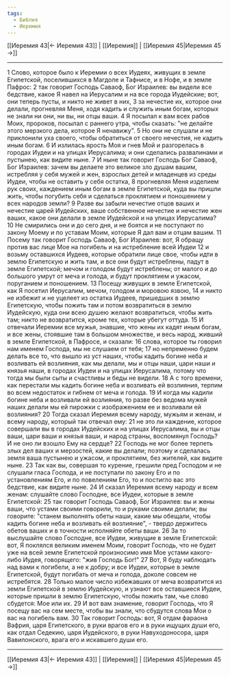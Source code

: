 ```yaml
---
tags:
  - Библия
  - Иеремия
---
```

[[Иеремия 43|← Иеремия 43]] | [[Иеремия]] | [[Иеремия 45|Иеремия 45 →]]

---
1 Слово, которое было к Иеремии о всех Иудеях, живущих в земле Египетской, поселившихся в Магдоле и Тафнисе, и в Нофе, и в земле Пафрос:
2 так говорит Господь Саваоф, Бог Израилев: вы видели все бедствие, какое Я навел на Иерусалим и на все города Иудейские; вот, они теперь пусты, и никто не живет в них,
3 за нечестие их, которое они делали, прогневляя Меня, ходя кадить и служить иным богам, которых не знали ни они, ни вы, ни отцы ваши.
4 Я посылал к вам всех рабов Моих, пророков, посылал с раннего утра, чтобы сказать: "не делайте этого мерзкого дела, которое Я ненавижу".
5 Но они не слушали и не приклонили уха своего, чтобы обратиться от своего нечестия, не кадить иным богам.
6 И излилась ярость Моя и гнев Мой и разгорелась в городах Иудеи и на улицах Иерусалима; и они сделались развалинами и пустынею, как видите ныне.
7 И ныне так говорит Господь Бог Саваоф, Бог Израилев: зачем вы делаете это великое зло душам вашим, истребляя у себя мужей и жен, взрослых детей и младенцев из среды Иудеи, чтобы не оставить у себя остатка,
8 прогневляя Меня изделием рук своих, каждением иным богам в земле Египетской, куда вы пришли жить, чтобы погубить себя и сделаться проклятием и поношением у всех народов земли?
9 Разве вы забыли нечестие отцов ваших и нечестие царей Иудейских, ваше собственное нечестие и нечестие жен ваших, какое они делали в земле Иудейской и на улицах Иерусалима?
10 Не смирились они и до сего дня, и не боятся и не поступают по закону Моему и по уставам Моим, которые Я дал вам и отцам вашим.
11 Посему так говорит Господь Саваоф, Бог Израилев: вот, Я обращу против вас лице Мое на погибель и на истребление всей Иудеи
12 и возьму оставшихся Иудеев, которые обратили лице свое, чтобы идти в землю Египетскую и жить там, и все они будут истреблены, падут в земле Египетской; мечом и голодом будут истреблены; от малого и до большого умрут от меча и голода, и будут проклятием и ужасом, поруганием и поношением.
13 Посещу живущих в земле Египетской, как Я посетил Иерусалим, мечом, голодом и моровою язвою,
14 и никто не избежит и не уцелеет из остатка Иудеев, пришедших в землю Египетскую, чтобы пожить там и потом возвратиться в землю Иудейскую, куда они всею душею желают возвратиться, чтобы жить там; никто не возвратится, кроме тех, которые убегут оттуда.
15 И отвечали Иеремии все мужья, знавшие, что жены их кадят иным богам, и все жены, стоявшие там в большом множестве, и весь народ, живший в земле Египетской, в Пафросе, и сказали:
16 слова, которое ты говорил нам именем Господа, мы не слушаем от тебя;
17 но непременно будем делать все то, что вышло из уст наших, чтобы кадить богине неба и возливать ей возлияния, как мы делали, мы и отцы наши, цари наши и князья наши, в городах Иудеи и на улицах Иерусалима, потому что тогда мы были сыты и счастливы и беды не видели.
18 А с того времени, как перестали мы кадить богине неба и возливать ей возлияния, терпим во всем недостаток и гибнем от меча и голода.
19 И когда мы кадили богине неба и возливали ей возлияния, то разве без ведома мужей наших делали мы ей пирожки с изображением ее и возливали ей возлияния?
20 Тогда сказал Иеремия всему народу, мужьям и женам, и всему народу, который так отвечал ему:
21 не это ли каждение, которое совершали вы в городах Иудейских и на улицах Иерусалима, вы и отцы ваши, цари ваши и князья ваши, и народ страны, воспомянул Господь? И не оно ли взошло Ему на сердце?
22 Господь не мог более терпеть злых дел ваших и мерзостей, какие вы делали; поэтому и сделалась земля ваша пустынею и ужасом, и проклятием, без жителей, как видите ныне.
23 Так как вы, совершая то курение, грешили пред Господом и не слушали гласа Господа, и не поступали по закону Его и по установлениям Его, и по повелениям Его, то и постигло вас это бедствие, как видите ныне.
24 И сказал Иеремия всему народу и всем женам: слушайте слово Господне, все Иудеи, которые в земле Египетской:
25 так говорит Господь Саваоф, Бог Израилев: вы и жены ваши, что устами своими говорили, то и руками своими делали; вы говорите: "станем выполнять обеты наши, какие мы обещали, чтобы кадить богине неба и возливать ей возлияние", - твердо держитесь обетов ваших и в точности исполняйте обеты ваши.
26 За то выслушайте слово Господне, все Иудеи, живущие в земле Египетской: вот, Я поклялся великим именем Моим, говорит Господь, что не будет уже на всей земле Египетской произносимо имя Мое устами какого-либо Иудея, говорящего: "жив Господь Бог!"
27 Вот, Я буду наблюдать над вами к погибели, а не к добру; и все Иудеи, которые в земле Египетской, будут погибать от меча и голода, доколе совсем не истребятся.
28 Только малое число избежавших от меча возвратится из земли Египетской в землю Иудейскую, и узнают все оставшиеся Иудеи, которые пришли в землю Египетскую, чтобы пожить там, чье слово сбудется: Мое или их.
29 И вот вам знамение, говорит Господь, что Я посещу вас на сем месте, чтобы вы знали, что сбудутся слова Мои о вас на погибель вам.
30 Так говорит Господь: вот, Я отдам фараона Вафрия, царя Египетского, в руки врагов его и в руки ищущих души его, как отдал Седекию, царя Иудейского, в руки Навуходоносора, царя Вавилонского, врага его и искавшего души его.

---
[[Иеремия 43|← Иеремия 43]] | [[Иеремия]] | [[Иеремия 45|Иеремия 45 →]]